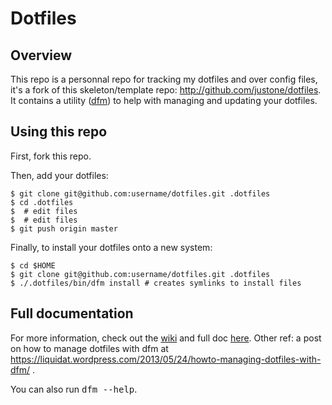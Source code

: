 # Dotfiles

## Overview

This repo is a personnal repo for tracking my dotfiles and over config files,
it's a fork of this skeleton/template repo: http://github.com/justone/dotfiles.
It contains a utility ([dfm](https://github.com/justone/dfm)) to help with managing and updating your dotfiles.

## Using this repo

First, fork this repo.

Then, add your dotfiles:

    $ git clone git@github.com:username/dotfiles.git .dotfiles
    $ cd .dotfiles
    $  # edit files
    $  # edit files
    $ git push origin master

Finally, to install your dotfiles onto a new system:

    $ cd $HOME
    $ git clone git@github.com:username/dotfiles.git .dotfiles
    $ ./.dotfiles/bin/dfm install # creates symlinks to install files

## Full documentation

For more information, check out the [wiki](http://github.com/justone/dotfiles/wiki)
and full doc [here](http://github.com/justone/dotfiles/wiki/Full-Documentation).
Other ref: a post on how to manage dotfiles with dfm at https://liquidat.wordpress.com/2013/05/24/howto-managing-dotfiles-with-dfm/ .

You can also run <tt>dfm --help</tt>.
